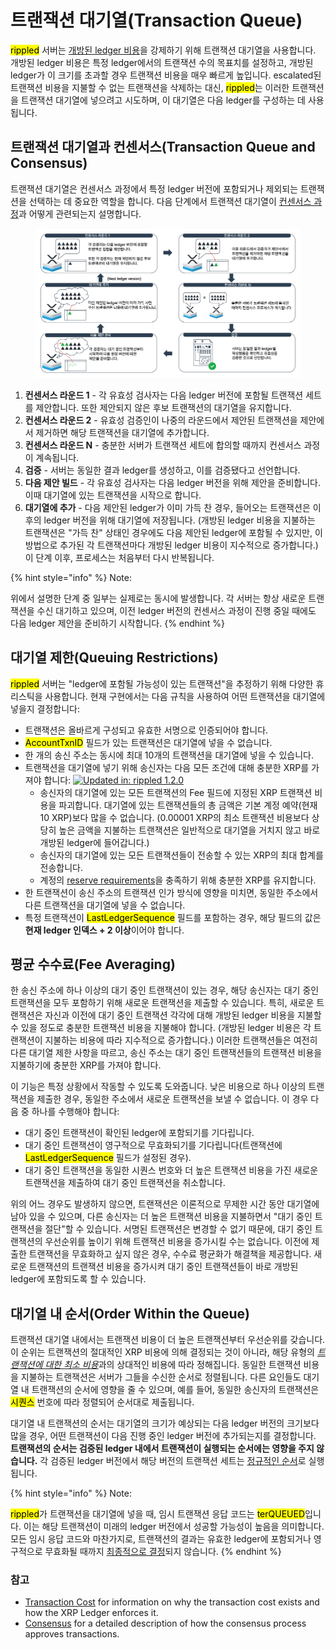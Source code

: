 # 트랜잭션 대기열(Transaction Queue)

<mark style="background-color:yellow;">rippled</mark> 서버는 [개방된 ledger 비용](transaction-cost.md)을 강제하기 위해 트랜잭션 대기열을 사용합니다. 개방된 ledger 비용은 특정 ledger에서의 트랜잭션 수의 목표치를 설정하고, 개방된 ledger가 이 크기를 초과할 경우 트랜잭션 비용을 매우 빠르게 높입니다. escalated된 트랜잭션 비용을 지불할 수 없는 트랜잭션을 삭제하는 대신, <mark style="background-color:yellow;">rippled</mark>는 이러한 트랜잭션을 트랜잭션 대기열에 넣으려고 시도하며, 이 대기열은 다음 ledger를 구성하는 데 사용됩니다.

## 트랜잭션 대기열과 컨센서스(Transaction Queue and Consensus)

트랜잭션 대기열은 컨센서스 과정에서 특정 ledger 버전에 포함되거나 제외되는 트랜잭션을 선택하는 데 중요한 역할을 합니다. 다음 단계에서 트랜잭션 대기열이 [컨센서스 과정](../undefined-1/undefined.md)과 어떻게 관련되는지 설명합니다.

<figure><img src="../../.gitbook/assets/Transaction queue_1.png" alt=""><figcaption></figcaption></figure>

1. **컨센서스 라운드 1** - 각 유효성 검사자는 다음 ledger 버전에 포함될 트랜잭션 세트를 제안합니다. 또한 제안되지 않은 후보 트랜잭션의 대기열을 유지합니다.
2. **컨센서스 라운드 2** - 유효성 검증인이 나중의 라운드에서 제안된 트랜잭션을 제안에서 제거하면 해당 트랜잭션을 대기열에 추가합니다.
3. **컨센서스 라운드 N** - 충분한 서버가 트랜잭션 세트에 합의할 때까지 컨센서스 과정이 계속됩니다.
4. **검증** - 서버는 동일한 결과 ledger를 생성하고, 이를 검증됐다고 선언합니다.
5. **다음 제안 빌드** - 각 유효성 검사자는 다음 ledger 버전을 위해 제안을 준비합니다. 이때 대기열에 있는 트랜잭션을 시작으로 합니다.
6. **대기열에 추가** - 다음 제안된 ledger가 이미 가득 찬 경우, 들어오는 트랜잭션은 이후의 ledger 버전을 위해 대기열에 저장됩니다. (개방된 ledger 비용을 지불하는 트랜잭션은 "가득 찬" 상태인 경우에도 다음 제안된 ledger에 포함될 수 있지만, 이 방법으로 추가된 각 트랜잭션마다 개방된 ledger 비용이 지수적으로 증가합니다.) \
   이 단계 이후, 프로세스는 처음부터 다시 반복됩니다.

{% hint style="info" %}
Note:

위에서 설명한 단계 중 일부는 실제로는 동시에 발생합니다. 각 서버는 항상 새로운 트랜잭션을 수신 대기하고 있으며, 이전 ledger 버전의 컨센서스 과정이 진행 중일 때에도 다음 ledger 제안을 준비하기 시작합니다.
{% endhint %}

## 대기열 제한(Queuing Restrictions)

<mark style="background-color:yellow;">rippled</mark> 서버는 "ledger에 포함될 가능성이 있는 트랜잭션"을 추정하기 위해 다양한 휴리스틱을 사용합니다. 현재 구현에서는 다음 규칙을 사용하여 어떤 트랜잭션을 대기열에 넣을지 결정합니다:

* 트랜잭션은 올바르게 구성되고 유효한 서명으로 인증되어야 합니다.&#x20;
* <mark style="background-color:yellow;">AccountTxnID</mark> 필드가 있는 트랜잭션은 대기열에 넣을 수 없습니다.&#x20;
* 한 개의 송신 주소는 동시에 최대 10개의 트랜잭션을 대기열에 넣을 수 있습니다.&#x20;
* 트랜잭션을 대기열에 넣기 위해 송신자는 다음 모든 조건에 대해 충분한 XRP를 가져야 합니다: [![Updated in: rippled 1.2.0](https://img.shields.io/badge/Updated%20in-rippled%201.2.0-blue.svg)](https://github.com/ripple/rippled/releases/tag/1.2.0)
  * 송신자의 대기열에 있는 모든 트랜잭션의 Fee 필드에 지정된 XRP 트랜잭션 비용을 파괴합니다. 대기열에 있는 트랜잭션들의 총 금액은 기본 계정 예약(현재 10 XRP)보다 많을 수 없습니다. (0.00001 XRP의 최소 트랜잭션 비용보다 상당히 높은 금액을 지불하는 트랜잭션은 일반적으로 대기열을 거치지 않고 바로 개방된 ledger에 들어갑니다.)&#x20;
  * 송신자의 대기열에 있는 모든 트랜잭션들이 전송할 수 있는 XRP의 최대 합계를 전송합니다.&#x20;
  * 계정의 [reserve requirements](https://xrpl.org/reserves.html)을 충족하기 위해 충분한 XRP를 유지합니다.
* 한 트랜잭션이 송신 주소의 트랜잭션 인가 방식에 영향을 미치면, 동일한 주소에서 다른 트랜잭션을 대기열에 넣을 수 없습니다.&#x20;
* 특정 트랜잭션이 <mark style="background-color:yellow;">LastLedgerSequence</mark> 필드를 포함하는 경우, 해당 필드의 값은 **현재 ledger 인덱스 + 2 이상**이어야 합니다.&#x20;

## 평균 수수료(Fee Averaging)

한 송신 주소에 하나 이상의 대기 중인 트랜잭션이 있는 경우, 해당 송신자는 대기 중인 트랜잭션을 모두 포함하기 위해 새로운 트랜잭션을 제출할 수 있습니다. 특히, 새로운 트랜잭션은 자신과 이전에 대기 중인 트랜잭션 각각에 대해 개방된 ledger 비용을 지불할 수 있을 정도로 충분한 트랜잭션 비용을 지불해야 합니다. (개방된 ledger 비용은 각 트랜잭션이 지불하는 비용에 따라 지수적으로 증가합니다.) 이러한 트랜잭션들은 여전히 다른 대기열 제한 사항을 따르고, 송신 주소는 대기 중인 트랜잭션들의 트랜잭션 비용을 지불하기에 충분한 XRP를 가져야 합니다.

이 기능은 특정 상황에서 작동할 수 있도록 도와줍니다. 낮은 비용으로 하나 이상의 트랜잭션을 제출한 경우, 동일한 주소에서 새로운 트랜잭션을 보낼 수 없습니다. 이 경우 다음 중 하나를 수행해야 합니다:

* 대기 중인 트랜잭션이 확인된 ledger에 포함되기를 기다립니다.&#x20;
* 대기 중인 트랜잭션이 영구적으로 무효화되기를 기다립니다(트랜잭션에 <mark style="background-color:yellow;">LastLedgerSequence</mark> 필드가 설정된 경우).&#x20;
* 대기 중인 트랜잭션을 동일한 시퀀스 번호와 더 높은 트랜잭션 비용을 가진 새로운 트랜잭션을 제출하여 대기 중인 트랜잭션을 취소합니다.&#x20;

위의 어느 경우도 발생하지 않으면, 트랜잭션은 이론적으로 무제한 시간 동안 대기열에 남아 있을 수 있으며, 다른 송신자는 더 높은 트랜잭션 비용을 지불하면서 "대기 중인 트랜잭션을 절단"할 수 있습니다. 서명된 트랜잭션은 변경할 수 없기 때문에, 대기 중인 트랜잭션의 우선순위를 높이기 위해 트랜잭션 비용을 증가시킬 수는 없습니다. 이전에 제출한 트랜잭션을 무효화하고 싶지 않은 경우, 수수료 평균화가 해결책을 제공합니다. 새로운 트랜잭션의 트랜잭션 비용을 증가시켜 대기 중인 트랜잭션들이 바로 개방된 ledger에 포함되도록 할 수 있습니다.

## 대기열 내 순서(Order Within the Queue)

트랜잭션 대기열 내에서는 트랜잭션 비용이 더 높은 트랜잭션부터 우선순위를 갖습니다. 이 순위는 트랜잭션의 절대적인 XRP 비용에 의해 결정되는 것이 아니라, 해당 유형의 [_트랜잭션에 대한 최소 비용_](transaction-cost.md)과의 상대적인 비용에 따라 정해집니다. 동일한 트랜잭션 비용을 지불하는 트랜잭션은 서버가 그들을 수신한 순서로 정렬됩니다. 다른 요인들도 대기열 내 트랜잭션의 순서에 영향을 줄 수 있으며, 예를 들어, 동일한 송신자의 트랜잭션은 <mark style="background-color:yellow;">시퀀스</mark> 번호에 따라 정렬되어 순서대로 제출됩니다.

대기열 내 트랜잭션의 순서는 대기열의 크기가 예상되는 다음 ledger 버전의 크기보다 많을 경우, 어떤 트랜잭션이 다음 진행 중인 ledger 버전에 추가되는지를 결정합니다. **트랜잭션의 순서는 검증된 ledger 내에서 트랜잭션이 실행되는 순서에는 영향을 주지 않습니다.** 각 검증된 ledger 버전에서 해당 버전의 트랜잭션 세트는 [정규적인 순서](../undefined-1/undefined.md)로 실행됩니다.

{% hint style="info" %}
Note:

<mark style="background-color:yellow;">rippled</mark>가 트랜잭션을 대기열에 넣을 때, 임시 트랜잭션 응답 코드는 <mark style="background-color:yellow;">terQUEUED</mark>입니다. 이는 해당 트랜잭션이 미래의 ledger 버전에서 성공할 가능성이 높음을 의미합니다. 모든 임시 응답 코드와 마찬가지로, 트랜잭션의 결과는 유효한 ledger에 포함되거나 영구적으로 무효화될 때까지 [최종적으로 결정](finality-of-results/)되지 않습니다.
{% endhint %}



### 참고 <a href="#see-also" id="see-also"></a>

* [Transaction Cost](https://xrpl.org/transaction-cost.html) for information on why the transaction cost exists and how the XRP Ledger enforces it.
* [Consensus](https://xrpl.org/consensus.html) for a detailed description of how the consensus process approves transactions.
